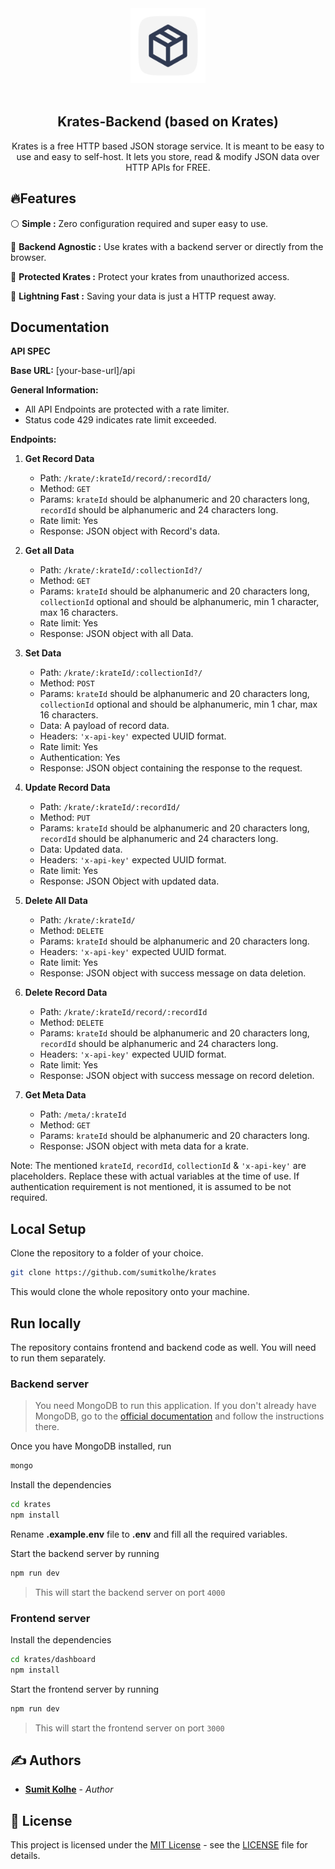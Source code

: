 <div align="center">
<img src="./logo.svg" width="120"/>
<br>
<br>
<h2>Krates-Backend (based on Krates)
</h2>
<p>Krates is a free HTTP based JSON storage service. It is meant to be easy to use and easy to self-host. It lets you store, read & modify JSON data over HTTP APIs for FREE.</p>

</div>

## 🔥Features

:white_circle: **Simple :** Zero configuration required and super easy to use.

:rainbow: **Backend Agnostic :** Use krates with a backend server or directly from the browser.

:closed_lock_with_key: **Protected Krates :** Protect your krates from unauthorized access.

:rocket: **Lightning Fast :** Saving your data is just a HTTP request away.

## Documentation
**API SPEC**

**Base URL:** [your-base-url]/api

**General Information:**
- All API Endpoints are protected with a rate limiter.
- Status code 429 indicates rate limit exceeded.

**Endpoints:**

1. **Get Record Data**
   - Path: `/krate/:krateId/record/:recordId/`
   - Method: `GET`
   - Params: `krateId` should be alphanumeric and 20 characters long, `recordId` should be alphanumeric and 24 characters long.
   - Rate limit: Yes
   - Response: JSON object with Record's data.

2. **Get all Data**
   - Path: `/krate/:krateId/:collectionId?/`
   - Method: `GET`
   - Params: `krateId` should be alphanumeric and 20 characters long, `collectionId` optional and should be alphanumeric, min 1 character, max 16 characters.
   - Rate limit: Yes
   - Response: JSON object with all Data.

3. **Set Data**
   - Path: `/krate/:krateId/:collectionId?/`
   - Method: `POST`
   - Params: `krateId` should be alphanumeric and 20 characters long, `collectionId` optional and should be alphanumeric, min 1 char, max 16 characters.
   - Data: A payload of record data.
   - Headers: `'x-api-key'` expected UUID format.
   - Rate limit: Yes
   - Authentication: Yes
   - Response: JSON object containing the response to the request.

4. **Update Record Data**
   - Path: `/krate/:krateId/:recordId/`
   - Method: `PUT`
   - Params: `krateId` should be alphanumeric and 20 characters long, `recordId` should be alphanumeric and 24 characters long.
   - Data: Updated data.
   - Headers: `'x-api-key'` expected UUID format.
   - Rate limit: Yes
   - Response: JSON Object with updated data.

5. **Delete All Data**
   - Path: `/krate/:krateId/`
   - Method: `DELETE`
   - Params: `krateId` should be alphanumeric and 20 characters long.
   - Headers: `'x-api-key'` expected UUID format.
   - Rate limit: Yes
   - Response: JSON object with success message on data deletion.

6. **Delete Record Data**
   - Path: `/krate/:krateId/record/:recordId`
   - Method: `DELETE`
   - Params: `krateId` should be alphanumeric and 20 characters long, `recordId` should be alphanumeric and 24 characters long.
   - Headers: `'x-api-key'` expected UUID format.
   - Rate limit: Yes
   - Response: JSON object with success message on record deletion.

7. **Get Meta Data**
   - Path: `/meta/:krateId`
   - Method: `GET`
   - Params: `krateId` should be alphanumeric and 20 characters long.
   - Response: JSON object with meta data for a krate.

Note: The mentioned `krateId`, `recordId`, `collectionId` & `'x-api-key'` are placeholders. Replace these with actual variables at the time of use. If authentication requirement is not mentioned, it is assumed to be not required.

## Local Setup

Clone the repository to a folder of your choice.

```bash
git clone https://github.com/sumitkolhe/krates
```

This would clone the whole repository onto your machine.

## Run locally

The repository contains frontend and backend code as well. You will need to run them separately.

### Backend server

> You need MongoDB to run this application. If you don't already have MongoDB, go to the [official documentation](https://docs.mongodb.com/manual/installation/) and follow the instructions there.

Once you have MongoDB installed, run

```bash
mongo
```

Install the dependencies

```bash #
cd krates
npm install
```

Rename **.example.env** file to **.env** and fill all the required variables.

Start the backend server by running

```bash
npm run dev
```

> This will start the backend server on port `4000`

### Frontend server

Install the dependencies

```bash #
cd krates/dashboard
npm install
```

Start the frontend server by running

```bash
npm run dev
```

> This will start the frontend server on port `3000`

## ✍️ Authors

- [**Sumit Kolhe**](https://github.com/sumitkolhe) - _Author_

## 📜 License

This project is licensed under the [MIT License](https://opensource.org/licenses/MIT) - see the [LICENSE](LICENSE) file for details.
